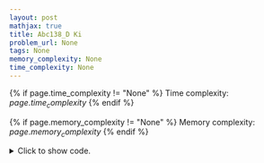 ```yaml
---
layout: post
mathjax: true
title: Abc138_D Ki
problem_url: None
tags: None
memory_complexity: None
time_complexity: None
---
```




{% if page.time_complexity != "None" %}
Time complexity: ${{ page.time_complexity }}$
{% endif %}

{% if page.memory_complexity != "None" %}
Memory complexity: ${{ page.memory_complexity }}$
{% endif %}

<details>
<summary>
<p style="display:inline">Click to show code.</p>
</summary>
```cpp
{% raw %}
using namespace std;
using vi = vector<int>;
int const NMAX = 2e5 + 11;
int n, ans[NMAX];
vi g[NMAX];
void dfs(int u, int p = -1)
{
    for (auto v : g[u])
    {
        if (v == p)
            continue;
        ans[v] += ans[u];
        dfs(v, u);
    }
}
int main(void)
{
    int q, u, v, p, x;
    cin >> n >> q;
    for (int i = 0; i < n - 1; ++i)
    {
        cin >> u >> v, u--, v--;
        g[u].push_back(v);
        g[v].push_back(u);
    }
    while (q--)
    {
        cin >> p >> x, p--;
        ans[p] += x;
    }
    dfs(0);
    for_each(ans, ans + n, [](int x) { cout << x << " "; }), cout << endl;
    return 0;
}

{% endraw %}
```
</details>

